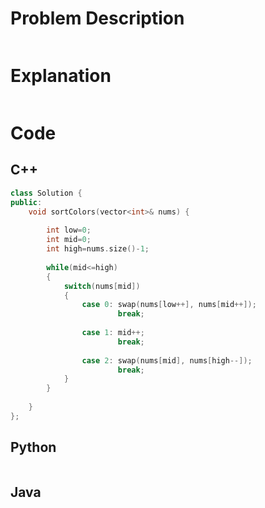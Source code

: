 # Problem Description
```

```

# Explanation
```

```

# Code

## C++
```c++
class Solution {
public:
    void sortColors(vector<int>& nums) {
        
        int low=0; 
        int mid=0; 
        int high=nums.size()-1;
        
        while(mid<=high)
        {
            switch(nums[mid])
            {
                case 0: swap(nums[low++], nums[mid++]);
                        break;
                    
                case 1: mid++;
                        break;
                
                case 2: swap(nums[mid], nums[high--]);
                        break;
            }
        }
        
    }
};
```

## Python
```py

```

## Java
```java

```